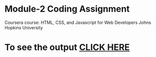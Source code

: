 

# Module-2 Coding Assignment

Coursera course: HTML, CSS, and Javascript for Web Developers
Johns Hopkins University

# To see the output [CLICK HERE](https://rohannaroni.github.io/Coursera-Assignment/module-2/index.html)


